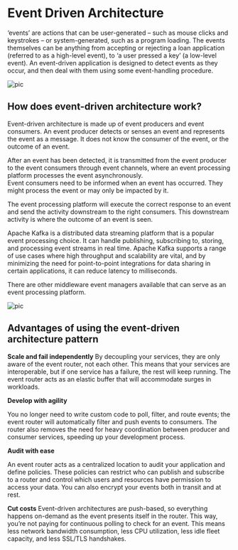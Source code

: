 

# Event Driven Architecture

‘events’ are actions that can be user-generated – such as mouse clicks and keystrokes – or system-generated, such as a program loading. The events themselves can be anything from accepting or rejecting a loan application (referred to as a high-level event), to ‘a user pressed a key’ (a low-level event). An event-driven application is designed to detect events as they occur, and then deal with them using some event-handling procedure.      

![pic](https://hazelcast.com/wp-content/uploads/2021/12/20_EventDrivenArchitecture.png)   

## How does event-driven architecture work?   

Event-driven architecture is made up of event producers and event consumers. An event producer detects or senses an event and represents the event as a message. It does not know the consumer of the event, or the outcome of an event.      

After an event has been detected, it is transmitted from the event producer to the event consumers through event channels, where an event processing platform processes the event asynchronously.    
 Event consumers need to be informed when an event has occurred. They might process the event or may only be impacted by it.     

The event processing platform will execute the correct response to an event and send the activity downstream to the right consumers. This downstream activity is where the outcome of an event is seen.     

Apache Kafka is a distributed data streaming platform that is a popular event processing choice. It can handle publishing, subscribing to, storing, and processing event streams in real time. Apache Kafka supports a range of use cases where high throughput and scalability are vital, and by minimizing the need for point-to-point integrations for data sharing in certain applications, it can reduce latency to milliseconds.     

There are other middleware event managers available that can serve as an event processing platform.        

![pic](https://d1.awsstatic.com/product-marketing/EventBridge/1-SEO-Diagram_Event-Driven-Architecture_Diagram.b3fbc18f8cd65e3af3ccb4845dce735b0b9e2c54.png) 

## Advantages of using the event-driven architecture pattern
 

**Scale and fail independently** 
By decoupling your services, they are only aware of the event router, not each other. This means that your services are interoperable, but if one service has a failure, the rest will keep running. The event router acts as an elastic buffer that will accommodate surges in workloads.      

**Develop with agility**    

You no longer     need to write custom code to poll, filter, and route events; the event router will automatically filter and push events to consumers. The router also removes the need for heavy coordination between producer and consumer services, speeding up your development process.       

**Audit with ease**    

An event router acts as a centralized location to audit your application and define policies. These policies can restrict who can publish and subscribe to a router and control which users and resources have permission to access your data. You can also encrypt your events both in transit and at rest.     

**Cut costs** 
Event-driven architectures are push-based, so everything happens on-demand as the event presents itself in the router. This way, you’re not paying for continuous polling to check for an event. This means less network bandwidth consumption, less CPU utilization, less idle fleet capacity, and less SSL/TLS handshakes.   




